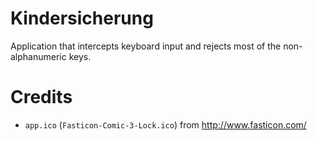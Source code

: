 Kindersicherung
===============

Application that intercepts keyboard input and rejects most of the non-alphanumeric keys.

Credits
=======

* `app.ico` (`Fasticon-Comic-3-Lock.ico`) from http://www.fasticon.com/
